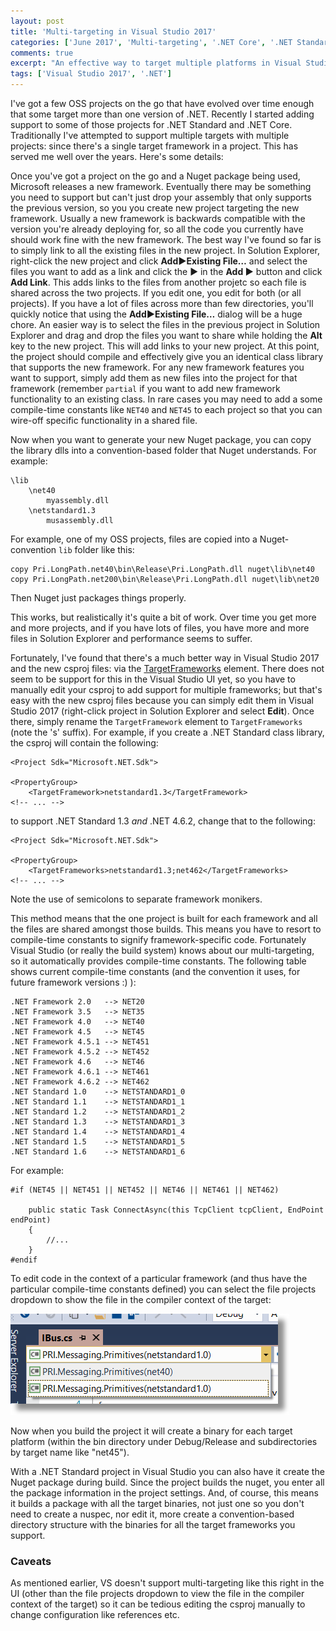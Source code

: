 ```yaml
---
layout: post
title: 'Multi-targeting in Visual Studio 2017'
categories: ['June 2017', 'Multi-targeting', '.NET Core', '.NET Standard', 'Visual Studio 2017']
comments: true
excerpt: "An effective way to target multiple platforms in Visual Studio 2017 and easily generate a Nuget package."
tags: ['Visual Studio 2017', '.NET']
---
```

I've got a few OSS projects on the go that have evolved over time enough that some target more than one version of .NET.  Recently I started adding support to some of those projects for .NET Standard and .NET Core. Traditionally I've attempted to support multiple targets with multiple projects: since there's a single target framework in a project.  This has served me well over the years.  Here's some details:

Once you've got a project on the go and a Nuget package being used, Microsoft releases a new framework.  Eventually there may be something you need to support but can't just drop your assembly that only supports the previous version, so you you create new project targeting the new framework.  Usually a new framework is backwards compatible with the version you're already deploying for, so all the code you currently have should work fine with the new framework.  The best way I've found so far is to simply link to all the existing files in the new project.  In Solution Explorer, right-click the new project and click **Add&#9658;Existing File&hellip;** and select the files you want to add as a link and click the &#9658; in the **Add &#9658;** button and click **Add Link**. This adds links to the files from another projetc so each file is shared across the two projects.  If you edit one, you edit for both (or all projects).  If you have a lot of files across more than few directories, you'll quickly notice that using the **Add&#9658;Existing File&hellip;** dialog will be a huge chore.  An easier way is to select the files in the previous project in Solution Explorer and drag and drop the files you want to share while holding the **Alt** key to the new project.  This will add links to your new project.  At this point, the project should compile and effectively give you an identical class library that supports the new framework.  For any new framework features you want to support, simply add them as new files into the project for that framework (remember `partial` if you want to add new framework functionality to an existing class.  In rare cases you may need to add a some compile-time constants like `NET40` and `NET45` to each project so that you can wire-off specific functionality in a shared file.

Now when you want to generate your new Nuget package, you can copy the library dlls into a convention-based folder that Nuget understands.  For example:

    \lib
        \net40
            myassembly.dll
        \netstandard1.3
            musassembly.dll

For example, one of my OSS projects, files are copied into a Nuget-convention `lib` folder like this:

    copy Pri.LongPath.net40\bin\Release\Pri.LongPath.dll nuget\lib\net40
    copy Pri.LongPath.net200\bin\Release\Pri.LongPath.dll nuget\lib\net20

Then Nuget just packages things properly.

This works, but realistically it's quite a bit of work.  Over time you get more and more projects, and if you have lots of files, you have more and more files in Solution Explorer and performance seems to suffer.

Fortunately, I've found that there's a much better way in Visual Studio 2017 and the new csproj files: via the [TargetFrameworks] element.  There does not seem to be support for this in the Visual Studio UI yet, so you have to manually edit your csproj to add support for multiple frameworks; but that's easy with the new csproj files because you can simply edit them in Visual Studio 2017 (right-click project in Solution Explorer and select **Edit**).  Once there, simply rename the `TargetFramework` element to `TargetFrameworks` (note the 's' suffix).  For example, if you create a .NET Standard class library, the csproj will contain the following:

    <Project Sdk="Microsoft.NET.Sdk">
 
    <PropertyGroup>
        <TargetFramework>netstandard1.3</TargetFramework>
    <!-- ... -->

to support .NET Standard 1.3 *and* .NET 4.6.2, change that to the following:

    <Project Sdk="Microsoft.NET.Sdk">
 
    <PropertyGroup>
        <TargetFrameworks>netstandard1.3;net462</TargetFrameworks>
    <!-- ... -->

Note the use of semicolons to separate framework monikers.

This method means that the one project is built for each framework and all the files are shared amongst those builds.  This means you have to resort to compile-time constants to signify framework-specific code.  Fortunately Visual Studio (or really the build system) knows about our multi-targeting, so it automatically provides compile-time constants.  The following table shows current compile-time constants (and the convention it uses, for future framework versions :) ):

    .NET Framework 2.0   --> NET20
    .NET Framework 3.5   --> NET35
    .NET Framework 4.0   --> NET40
    .NET Framework 4.5   --> NET45
    .NET Framework 4.5.1 --> NET451
    .NET Framework 4.5.2 --> NET452
    .NET Framework 4.6   --> NET46
    .NET Framework 4.6.1 --> NET461
    .NET Framework 4.6.2 --> NET462
    .NET Standard 1.0    --> NETSTANDARD1_0
    .NET Standard 1.1    --> NETSTANDARD1_1
    .NET Standard 1.2    --> NETSTANDARD1_2
    .NET Standard 1.3    --> NETSTANDARD1_3
    .NET Standard 1.4    --> NETSTANDARD1_4
    .NET Standard 1.5    --> NETSTANDARD1_5
    .NET Standard 1.6    --> NETSTANDARD1_6 

For example:

	#if (NET45 || NET451 || NET452 || NET46 || NET461 || NET462)

		public static Task ConnectAsync(this TcpClient tcpClient, EndPoint endPoint)
		{
			//...
		}
	#endif

To edit code in the context of a particular framework (and thus have the particular compile-time constants defined) you can select the file projects dropdown to show the file in the compiler context of the target:

![file projects dropdown](/assets/file%20projects%20dropdown.png)

Now when you build the project it will create a binary for each target platform (within the bin directory under Debug/Release and subdirectories by target name like "net45").

With a .NET Standard project in Visual Studio you can also have it create the Nuget package during build.  Since the project builds the nuget, you enter all the package information in the project settings.  And, of course, this means it builds a package with all the target binaries, not just one so you don't need to create a nuspec, nor edit it, more create a convention-based directory structure with the binaries for all the target frameworks you support.

### Caveats
As mentioned earlier, VS doesn't support multi-targeting like this right in the UI (other than the file projects dropdown to view the file in the compiler context of the target) so it can be tedious editing the csproj manually to change configuration like references etc.

[TargetFrameworks]: https://docs.microsoft.com/en-us/dotnet/core/tutorials/libraries
